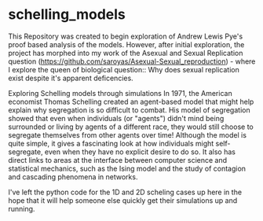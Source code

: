 # schelling_models
This Repository was created to begin exploration of Andrew Lewis Pye's proof based analysis of the models. However, after initial exploration, the project has morphed into my work of the Asexual and Sexual Replication question (https://github.com/saroyas/Asexual-Sexual_reproduction) - where I explore the queen of biological question:: Why does sexual replication exist despite it's apparent deficencies.

Exploring Schelling models through simulations
In 1971, the American economist Thomas Schelling created an agent-based model that might help explain why segregation is so difficult to combat. His model of segregation showed that even when individuals (or "agents") didn't mind being surrounded or living by agents of a different race, they would still choose to segregate themselves from other agents over time! Although the model is quite simple, it gives a fascinating look at how individuals might self-segregate, even when they have no explicit desire to do so. It also has direct links to areas at the interface between computer science and statistical mechanics, such as the Ising model and the study of contagion and cascading phenomena in networks.

I've left the python code for the 1D and 2D scheling cases up here in the hope that it will help someone else quickly get their simulations up and running.
